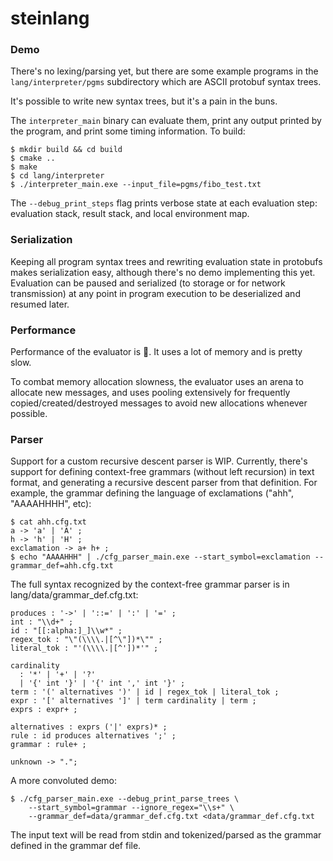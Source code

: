 # steinlang

### Demo

There's no lexing/parsing yet, but there are some example programs in the `lang/interpreter/pgms` subdirectory which are ASCII protobuf syntax trees.

It's possible to write new syntax trees, but it's a pain in the buns.

The `interpreter_main` binary can evaluate them, print any output printed by the program, and print some timing information.
To build:
```
$ mkdir build && cd build
$ cmake ..
$ make
$ cd lang/interpreter
$ ./interpreter_main.exe --input_file=pgms/fibo_test.txt
```

The `--debug_print_steps` flag prints verbose state at each evaluation step: evaluation stack, result stack, and local environment map.

### Serialization

Keeping all program syntax trees and rewriting evaluation state in protobufs makes serialization easy, although there's no demo implementing this yet. Evaluation can be paused and serialized (to storage or for network transmission) at any point in program execution to be deserialized and resumed later.

### Performance

Performance of the evaluator is :shit:. It uses a lot of memory and is pretty slow.

To combat memory allocation slowness, the evaluator uses an arena to allocate new messages, and uses pooling extensively for frequently copied/created/destroyed messages to avoid new allocations whenever possible.

### Parser

Support for a custom recursive descent parser is WIP.
Currently, there's support for defining context-free grammars (without left recursion) in text format, and generating a recursive descent parser from that definition.
For example, the grammar defining the language of exclamations ("ahh", "AAAAHHHH", etc):
```
$ cat ahh.cfg.txt
a -> 'a' | 'A' ;
h -> 'h' | 'H' ;
exclamation -> a+ h+ ;
$ echo "AAAAHHH" | ./cfg_parser_main.exe --start_symbol=exclamation --grammar_def=ahh.cfg.txt

```

The full syntax recognized by the context-free grammar parser is in lang/data/grammar_def.cfg.txt:
```
produces : '->' | '::=' | ':' | '=' ;
int : "\\d+" ;
id : "[[:alpha:]_]\\w*" ;
regex_tok : "\"(\\\\.|[^\"])*\"" ;
literal_tok : "'(\\\\.|[^'])*'" ;

cardinality 
  : '*' | '+' | '?'
  | '{' int '}' | '{' int ',' int '}' ;
term : '(' alternatives ')' | id | regex_tok | literal_tok ;
expr : '[' alternatives ']' | term cardinality | term ;
exprs : expr+ ;

alternatives : exprs ('|' exprs)* ;
rule : id produces alternatives ';' ;
grammar : rule+ ;

unknown -> ".";
```

A more convoluted demo:
```
$ ./cfg_parser_main.exe --debug_print_parse_trees \
    --start_symbol=grammar --ignore_regex="\\s+" \
    --grammar_def=data/grammar_def.cfg.txt <data/grammar_def.cfg.txt
```
The input text will be read from stdin and tokenized/parsed as the grammar defined in the grammar def file.
